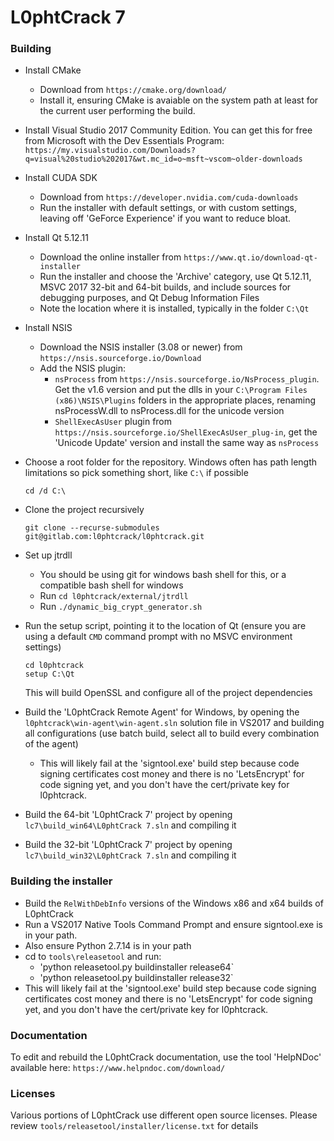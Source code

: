 # L0phtCrack 7 #

### Building ###

* Install CMake
  * Download from `https://cmake.org/download/`
  * Install it, ensuring CMake is avaiable on the system path at least for the current user performing the build.

* Install Visual Studio 2017 Community Edition. You can get this for free from Microsoft with the Dev Essentials Program:
  `https://my.visualstudio.com/Downloads?q=visual%20studio%202017&wt.mc_id=o~msft~vscom~older-downloads`

* Install CUDA SDK
  * Download from `https://developer.nvidia.com/cuda-downloads`
  * Run the installer with default settings, or with custom settings, leaving off 'GeForce Experience' if you want to reduce bloat.

* Install Qt 5.12.11
  * Download the online installer from `https://www.qt.io/download-qt-installer`
  * Run the installer and choose the 'Archive' category, use Qt 5.12.11, MSVC 2017 32-bit and 64-bit builds, and include sources for debugging purposes, and Qt Debug Information Files
  * Note the location where it is installed, typically in the folder `C:\Qt`

* Install NSIS
  * Download the NSIS installer (3.08 or newer) from `https://nsis.sourceforge.io/Download`
  * Add the NSIS plugin:
    *  `nsProcess` from `https://nsis.sourceforge.io/NsProcess_plugin`. Get the v1.6 version and put the dlls in your `C:\Program Files (x86)\NSIS\Plugins` folders in the appropriate places, renaming nsProcessW.dll to nsProcess.dll for the unicode version
    *  `ShellExecAsUser` plugin from `https://nsis.sourceforge.io/ShellExecAsUser_plug-in`, get the 'Unicode Update' version and install the same way as `nsProcess`

* Choose a root folder for the repository. Windows often has path length limitations so pick something short, like `C:\` if possible
    ```
    cd /d C:\
    ```
    
* Clone the project recursively
    ```
    git clone --recurse-submodules git@gitlab.com:l0phtcrack/l0phtcrack.git
    ```
* Set up jtrdll
  * You should be using git for windows bash shell for this, or a compatible bash shell for windows
  * Run `cd l0phtcrack/external/jtrdll`
  * Run `./dynamic_big_crypt_generator.sh`
* Run the setup script, pointing it to the location of Qt (ensure you are using a default `CMD` command prompt with no MSVC environment settings)
    ```
    cd l0phtcrack
    setup C:\Qt
    ```
  This will build OpenSSL and configure all of the project dependencies

* Build the 'L0phtCrack Remote Agent' for Windows, by opening the `l0phtcrack\win-agent\win-agent.sln` solution file in VS2017 and building all configurations (use batch build, select all to build every combination of the agent)
  * This will likely fail at the 'signtool.exe' build step because code signing certificates cost money and there is no 'LetsEncrypt' for code signing yet, and you don't have the cert/private key for l0phtcrack.
  
* Build the 64-bit 'L0phtCrack 7' project by opening `lc7\build_win64\L0phtCrack 7.sln` and compiling it
* Build the 32-bit 'L0phtCrack 7' project by opening `lc7\build_win32\L0phtCrack 7.sln` and compiling it

### Building the installer
* Build the `RelWithDebInfo` versions of the Windows x86 and x64 builds of L0phtCrack
* Run a VS2017 Native Tools Command Prompt and ensure signtool.exe is in your path.
* Also ensure Python 2.7.14 is in your path
* cd to `tools\releasetool` and run:
  * 'python releasetool.py buildinstaller release64`
  * 'python releasetool.py buildinstaller release32`
* This will likely fail at the 'signtool.exe' build step because code signing certificates cost money and there is no 'LetsEncrypt' for code signing yet, and you don't have the cert/private key for l0phtcrack.

### Documentation ###

To edit and rebuild the L0phtCrack documentation, use the tool 'HelpNDoc' available here: ```https://www.helpndoc.com/download/```

### Licenses ###

Various portions of L0phtCrack use different open source licenses. Please review `tools/releasetool/installer/license.txt` for details
